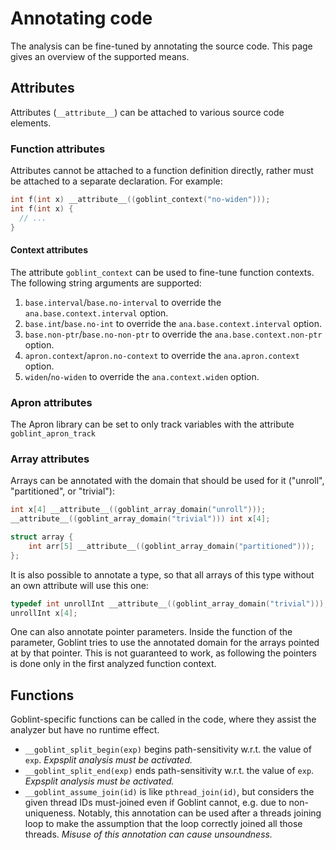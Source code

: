 # Annotating code

The analysis can be fine-tuned by annotating the source code.
This page gives an overview of the supported means.

## Attributes
Attributes (`__attribute__`) can be attached to various source code elements.

### Function attributes
Attributes cannot be attached to a function definition directly, rather must be attached to a separate declaration.
For example:
```c
int f(int x) __attribute__((goblint_context("no-widen")));
int f(int x) {
  // ...
}
```

#### Context attributes
The attribute `goblint_context` can be used to fine-tune function contexts.
The following string arguments are supported:

1. `base.interval`/`base.no-interval` to override the `ana.base.context.interval` option.
2. `base.int`/`base.no-int` to override the `ana.base.context.interval` option.
3. `base.non-ptr`/`base.no-non-ptr` to override the `ana.base.context.non-ptr` option.
4. `apron.context`/`apron.no-context` to override the `ana.apron.context` option.
5. `widen`/`no-widen` to override the `ana.context.widen` option.

### Apron attributes
The Apron library can be set to only track variables with the attribute `goblint_apron_track`

### Array attributes
Arrays can be annotated with the domain that should be used for it ("unroll", "partitioned", or "trivial"):

```c
int x[4] __attribute__((goblint_array_domain("unroll")));
__attribute__((goblint_array_domain("trivial"))) int x[4];

struct array {
	int arr[5] __attribute__((goblint_array_domain("partitioned")));
};
```
It is also possible to annotate a type, so that all arrays of this type without an own attribute will use this one: 

```c
typedef int unrollInt __attribute__((goblint_array_domain("trivial")));
unrollInt x[4];
```

One can also annotate pointer parameters. Inside the function of the parameter, Goblint tries to use the annotated domain for the arrays pointed at by that pointer. This is not guaranteed to work, as following the pointers is done only in the first analyzed function context.



## Functions
Goblint-specific functions can be called in the code, where they assist the analyzer but have no runtime effect.

* `__goblint_split_begin(exp)` begins path-sensitivity w.r.t. the value of `exp`.
  _Expsplit analysis must be activated._
* `__goblint_split_end(exp)` ends path-sensitivity w.r.t. the value of `exp`.
  _Expsplit analysis must be activated._
* `__goblint_assume_join(id)` is like `pthread_join(id)`, but considers the given thread IDs must-joined even if Goblint cannot, e.g. due to non-uniqueness.
  Notably, this annotation can be used after a threads joining loop to make the assumption that the loop correctly joined all those threads.
  _Misuse of this annotation can cause unsoundness._
